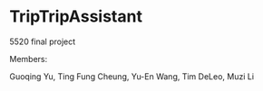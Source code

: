 # TripTripAssistant
5520 final project

Members: 

Guoqing Yu,
Ting Fung Cheung,
Yu-En Wang,
Tim DeLeo,
Muzi Li
